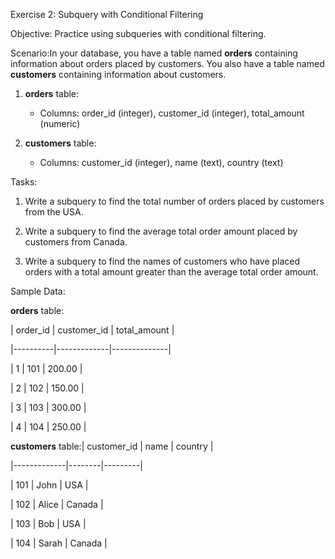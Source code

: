 Exercise 2: Subquery with Conditional Filtering

Objective: Practice using subqueries with conditional filtering.

Scenario:In your database, you have a table named **orders** containing information about orders placed by customers. You also have a table named **customers** containing information about customers.

1.  **orders** table:
    
    *   Columns: order\_id (integer), customer\_id (integer), total\_amount (numeric)
        
2.  **customers** table:
    
    *   Columns: customer\_id (integer), name (text), country (text)
        

Tasks:

1.  Write a subquery to find the total number of orders placed by customers from the USA.
    
2.  Write a subquery to find the average total order amount placed by customers from Canada.
    
3.  Write a subquery to find the names of customers who have placed orders with a total amount greater than the average total order amount.
    

Sample Data:

**orders** table:

| order\_id | customer\_id | total\_amount |

|----------|-------------|--------------|

| 1 | 101 | 200.00 |

| 2 | 102 | 150.00 |

| 3 | 103 | 300.00 |

| 4 | 104 | 250.00 |

**customers** table:| customer\_id | name | country |

|-------------|--------|---------|

| 101 | John | USA |

| 102 | Alice | Canada |

| 103 | Bob | USA |

| 104 | Sarah | Canada |
